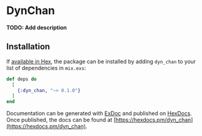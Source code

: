 # DynChan

**TODO: Add description**

## Installation

If [available in Hex](https://hex.pm/docs/publish), the package can be installed
by adding `dyn_chan` to your list of dependencies in `mix.exs`:

```elixir
def deps do
  [
    {:dyn_chan, "~> 0.1.0"}
  ]
end
```

Documentation can be generated with [ExDoc](https://github.com/elixir-lang/ex_doc)
and published on [HexDocs](https://hexdocs.pm). Once published, the docs can
be found at [https://hexdocs.pm/dyn_chan](https://hexdocs.pm/dyn_chan).

